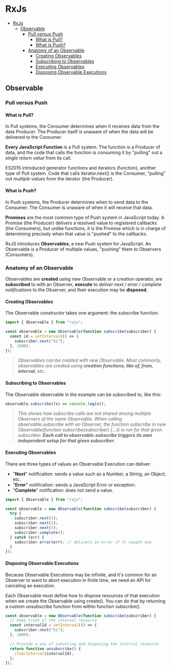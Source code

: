 # RxJs

- [RxJs](#rxjs)
  - [Observable](#observable)
    - [Pull versus Push](#pull-versus-push)
      - [What is Pull?](#what-is-pull)
      - [What is Push?](#what-is-push)
    - [Anatomy of an Observable](#anatomy-of-an-observable)
      - [Creating Observables](#creating-observables)
      - [Subscribing to Observables](#subscribing-to-observables)
      - [Executing Observables](#executing-observables)
      - [Disposing Observable Executions](#disposing-observable-executions)

## Observable

### Pull versus Push

#### What is Pull?

In Pull systems, the Consumer determines when it receives data from the data Producer. The Producer itself is unaware of when the data will be delivered to the Consumer.

**Every JavaScript Function** is a Pull system. The function is a Producer of data, and the code that calls the function is consuming it by "pulling" out a _single return value_ from its call.

ES2015 introduced generator functions and iterators (function), another type of Pull system. Code that calls iterator.next() is the Consumer, "pulling" out _multiple values_ from the iterator (the Producer).

#### What is Push?

In Push systems, the Producer determines when to send data to the Consumer. The Consumer is unaware of when it will receive that data.

**Promises** are the most common type of Push system in JavaScript today. A Promise (the Producer) delivers a resolved value to registered callbacks (the Consumers), but unlike functions, it is the Promise which is in charge of determining precisely when that value is "pushed" to the callbacks.

RxJS introduces **Observables**, a new Push system for JavaScript. An Observable is a Producer of multiple values, "pushing" them to Observers (Consumers).

### Anatomy of an Observable

Observables are **created** using new Observable or a creation operator, are **subscribed** to with an Observer, **execute** to _deliver next / error / complete notifications_ to the Observer, and their execution may be **disposed**.

#### Creating Observables

The Observable constructor takes one argument: the subscribe function.

```typescript
import { Observable } from "rxjs";

const observable = new Observable(function subscribe(subscriber) {
  const id = setInterval(() => {
    subscriber.next("hi");
  }, 1000);
});
```

> _Observables can be created with new Observable. Most commonly, observables are created using **creation functions, like of, from, interval**, etc_.

#### Subscribing to Observables

The Observable observable in the example can be subscribed to, like this:

```typescript
observable.subscribe((x) => console.log(x));
```

> _This shows how subscribe calls are not shared among multiple Observers of the same Observable. When calling observable.subscribe with an Observer, the function subscribe in new Observable(function subscribe(subscriber) {...}) is run for that given subscriber. **Each call to observable.subscribe triggers its own independent setup for that given subscriber**._

#### Executing Observables

There are three types of values an Observable Execution can deliver:

- "**Next**" notification: sends a value such as a Number, a String, an Object, etc.
- "**Error**" notification: sends a JavaScript Error or exception.
- "**Complete**" notification: does not send a value.

```typescript
import { Observable } from "rxjs";

const observable = new Observable(function subscribe(subscriber) {
  try {
    subscriber.next(1);
    subscriber.next(2);
    subscriber.next(3);
    subscriber.complete();
  } catch (err) {
    subscriber.error(err); // delivers an error if it caught one
  }
});
```

#### Disposing Observable Executions

Because Observable Executions may be infinite, and it's common for an Observer to want to abort execution in finite time, we need an API for canceling an execution.

Each Observable must define how to dispose resources of that execution when we create the Observable using create(). You can do that by returning a custom unsubscribe function from within function subscribe().

```typescript
const observable = new Observable(function subscribe(subscriber) {
  // Keep track of the interval resource
  const intervalId = setInterval(() => {
    subscriber.next("hi");
  }, 1000);

  // Provide a way of canceling and disposing the interval resource
  return function unsubscribe() {
    clearInterval(intervalId);
  };
});
```
